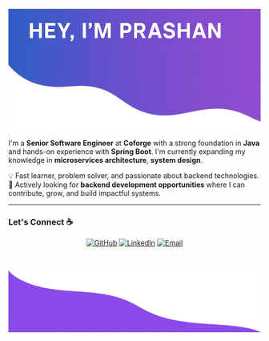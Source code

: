 ![Project Banner](TOPPP.png)

I'm a **Senior Software Engineer** at **Coforge** with a strong foundation in **Java** and hands-on experience with **Spring Boot**. I'm currently expanding my knowledge in **microservices architecture**, **system design**.

💡 Fast learner, problem solver, and passionate about backend technologies.  
🚀 Actively looking for **backend development opportunities** where I can contribute, grow, and build impactful systems.

---

### Let's Connect ☕  
<p align="center">
  <a href="[https://github.com/your-github-username](https://github.com/Prashan070)"><img src="https://img.icons8.com/bubbles/50/000000/github.png" alt="GitHub"/></a>
  <a href="[https://www.linkedin.com/in/your-linkedin/](https://www.linkedin.com/in/prashan-srivastava-43b260169/)"><img src="https://img.icons8.com/bubbles/50/000000/linkedin.png" alt="LinkedIn"/></a>
<a href="prashansrivastava77@gmail.com"><img src="https://img.icons8.com/bubbles/50/000000/apple-mail.png" alt="Email"/></a>

</p>
&nbsp;  
&nbsp;  
&nbsp;  
&nbsp;  

![Bot Logo](Bot.png)
